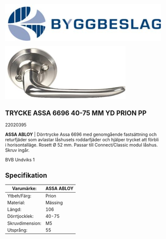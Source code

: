 ![](_page_0_Picture_0.jpeg)

![](_page_0_Picture_1.jpeg)

## **TRYCKE ASSA 6696 40-75 MM YD PRION PP**

22020395

**ASSA ABLOY** | Dörrtrycke Assa 6696 med genomgående fastsättning och returfjäder som avlastar låshusets roddarfjäder och hjälper trycket att förbli i horisontalläge. Rosett Ø 52 mm. Passar till Connect/Classic modul låshus. Skruv ingår.

BVB Undviks 1

## **Specifikation**

| Varumärke:      | ASSA ABLOY |
|-----------------|------------|
| Ytbeh/Färg:     | Prion      |
| Material:       | Mässing    |
| Längd:          | 106        |
| Dörrtjocklek:   | 40-75      |
| Skruvdimension: | M5         |
| Utsprång:       | 55         |